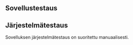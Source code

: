 ## Sovellustestaus



## Järjestelmätestaus

Sovelluksen järjestelmätestaus on suoritettu manuaalisesti. 

